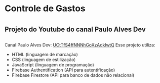 # Controle de Gastos <h1>
## Projeto do Youtube do canal Paulo Alves Dev <h2>
Canal Paulo Alves Dev: [UCtTfS4ffNNNhGoXzAdklwtQ](https://youtube.com/@pauloalvesdev4397?si=Fm2XDPyFAZcjpBuv)
Esse projeto utiliza:
* HTML (linguagem de marcação)
* CSS (linguagem de estilização)
* JavaScript (linguagem de programação)
* Firebase Authentification (API para autentificação)
* Firebase Firestore (API para banco de dados não relacional)
